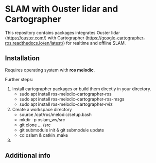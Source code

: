 # SLAM with Ouster lidar and Cartographer
This repository contains packages integrates Ouster lidar (https://ouster.com/) with Cartographer (https://google-cartographer-ros.readthedocs.io/en/latest/) for realtime and 
offline SLAM.

## Installation
Requires operating system with __ros melodic__.

Further steps:
1. Install cartographer packages or build them directly in your directory.
    * sudo apt install ros-melodic-cartographer-ros
    * sudo apt install ros-melodic-cartographer-ros-msgs
    * sudo apt install ros-melodic-cartographer-rviz
2. Create a workspace directory 
    * source /opt/ros/melodic/setup.bash
    * mkdir -p oslam_ws/src
    * git clone ... /src
    * git submodule init & git submodule update 
    * cd oslam & catkin_make 
3.
    
## 

## Additional info

